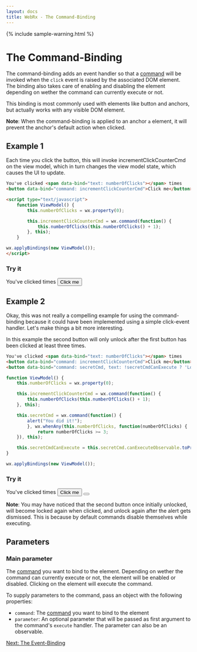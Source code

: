 ```yaml
---
layout: docs
title: WebRx - The Command-Binding
---
```

{% include sample-warning.html %}
# The Command-Binding

The command-binding adds an event handler so that a [command](/docs/commands.html#start) will be invoked when the <code>click</code> event 
is raised by the associated DOM element. The binding also takes care of enabling and disabling the element depending on wether the command can currently execute or not.

This binding is most commonly used with elements like button and anchors, but actually works with any visible DOM element.

**Note**: When the command-binding is applied to an anchor <code>a</code> element, it will prevent the anchor's default action when clicked.

## Example 1

Each time you click the button, this will invoke incrementClickCounterCmd on the view model, which in turn changes the view model state, which causes the UI to update.

```html
You've clicked <span data-bind="text: numberOfClicks"></span> times
<button data-bind="command: incrementClickCounterCmd">Click me</button>
 ```

```html
<script type="text/javascript">
    function ViewModel() {
        this.numberOfClicks = wx.property(0);

        this.incrementClickCounterCmd = wx.command(function() {
            this.numberOfClicks(this.numberOfClicks() + 1);
        }, this);
    }

wx.applyBindings(new ViewModel());
</script>
```

<div class="panel panel-default" id="command-example1">
	<div class="panel-heading">
    	<h3 class="panel-title">Try it</h3>
  	</div>
	<div class="panel-body">
		<div>
			You've clicked <span data-bind="text: numberOfClicks"></span> times
			<button data-bind="command: incrementClickCounterCmd">Click me</button>
		</div>
	</div>
</div>
  
<script type="text/javascript">
function ViewModel() {
    this.numberOfClicks = wx.property(0);

    this.incrementClickCounterCmd = wx.command(function() {
        this.numberOfClicks(this.numberOfClicks() + 1);
    }, this);
}

wx.applyBindings(new ViewModel(), document.getElementById('command-example1'));
</script>

## Example 2

Okay, this was not really a compelling example for using the command-binding because
it could have been implemented using a simple click-event handler. Let's make things a bit more interesting.

In this example the second button will only unlock after the first button has been clicked
at least three times.

```html
You've clicked <span data-bind="text: numberOfClicks"></span> times
<button data-bind="command: incrementClickCounterCmd">Click me</button>
<button data-bind="command: secretCmd, text: !secretCmdCanExecute ? 'Locked' : 'Unlocked'"></button>
 ```

```javascript
function ViewModel() {
    this.numberOfClicks = wx.property(0);

    this.incrementClickCounterCmd = wx.command(function() {
        this.numberOfClicks(this.numberOfClicks() + 1);
    }, this);

	this.secretCmd = wx.command(function() {
        alert("You did it!");
		}, wx.whenAny(this.numberOfClicks, function(numberOfClicks) { 
			return numberOfClicks >= 3;
	}), this);

	this.secretCmdCanExecute = this.secretCmd.canExecuteObservable.toProperty();
}

wx.applyBindings(new ViewModel());
```

<div class="panel panel-default" id="command-example2">
	<div class="panel-heading">
    	<h3 class="panel-title">Try it</h3>
  	</div>
	<div class="panel-body">
		<div>
			You've clicked <span data-bind="text: numberOfClicks"></span> times
			<button data-bind="command: incrementClickCounterCmd">Click me</button>
			<button data-bind="command: secretCmd, text: !secretCmdCanExecute ? 'Locked' : 'Unlocked'"></button>
		</div>
	</div>
</div>
  
<script type="text/javascript">
function ViewModel() {
    this.numberOfClicks = wx.property(0);

    this.incrementClickCounterCmd = wx.command(function() {
        this.numberOfClicks(this.numberOfClicks() + 1);
    }, this);

	this.secretCmd = wx.command(function() {
        alert("You did it!");
		}, wx.whenAny(this.numberOfClicks, function(numberOfClicks) { 
			return numberOfClicks >= 3;
	}), this);

	this.secretCmdCanExecute = this.secretCmd.canExecuteObservable.toProperty();
}

wx.applyBindings(new ViewModel(), document.getElementById('command-example2'));
</script>

**Note**: You may have noticed that the second button once initially unlocked, will become locked again when clicked,
and unlock again after the alert gets dismissed. This is because by default commands
disable themselves while executing.

## Parameters

### Main parameter

The [command](/docs/commands.html#start) you want to bind to the element. 
Depending on wether the command can currently execute or not, the element will be enabled or disabled.
Clicking on the element will execute the command.

To supply parameters to the command, pass an object with the following properties:

- <code>command</code>: The [command](/docs/commands.html#start) you want to bind to the element
- <code>parameter</code>: An optional parameter that will be passed as first argument to the command's <code>execute</code> handler.
The parameter can also be an observable.

<a class="next-topic" href="/docs/event-binding.html#start">Next: The Event-Binding</a>